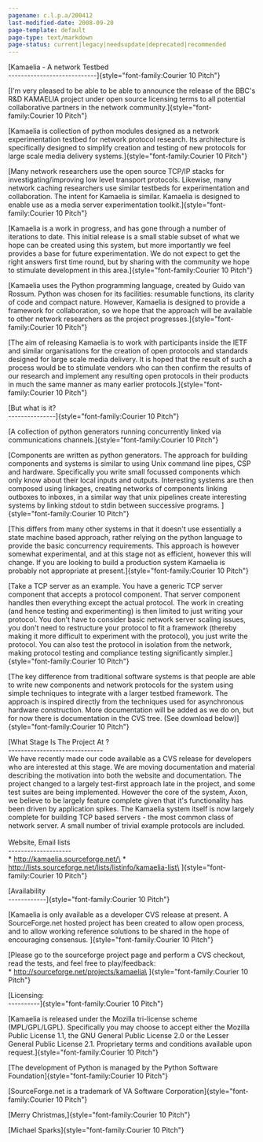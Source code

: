 ```yaml
---
pagename: c.l.p.a/200412
last-modified-date: 2008-09-20
page-template: default
page-type: text/markdown
page-status: current|legacy|needsupdate|deprecated|recommended
---
```

[Kamaelia - A network Testbed\
\-\-\-\-\-\-\-\-\-\-\-\-\-\-\-\-\-\-\-\-\-\-\-\-\-\-\--]{style="font-family:Courier 10 Pitch"}

[I\'m very pleased to be able to be able to announce the release of the
BBC\'s R&D KAMAELIA project under open source licensing terms to all
potential collaborative partners in the network
community.]{style="font-family:Courier 10 Pitch"}

[Kamaelia is collection of python modules designed as a network
experimentation testbed for network protocol research. Its architecture
is specifically designed to simplify creation and testing of new
protocols for large scale media delivery
systems.]{style="font-family:Courier 10 Pitch"}

[Many network researchers use the open source TCP/IP stacks for
investigating/improving low level transport protocols. Likewise, many
network caching researchers use similar testbeds for experimentation and
collaboration. The intent for Kamaelia is similar. Kamaelia is designed
to enable use as a media server experimentation
toolkit.]{style="font-family:Courier 10 Pitch"}

[Kamaelia is a work in progress, and has gone through a number of
iterations to date. This initial release is a small stable subset of
what we hope can be created using this system, but more importantly we
feel provides a base for future experimentation. We do not expect to get
the right answers first time round, but by sharing with the community we
hope to stimulate development in this
area.]{style="font-family:Courier 10 Pitch"}

[Kamaelia uses the Python programming language, created by Guido van
Rossum. Python was chosen for its facilities: resumable functions, its
clarity of code and compact nature. However, Kamaelia is designed to
provide a framework for collaboration, so we hope that the approach will
be available to other network researchers as the project
progresses.]{style="font-family:Courier 10 Pitch"}

[The aim of releasing Kamaelia is to work with participants inside the
IETF and similar organisations for the creation of open protocols and
standards designed for large scale media delivery. It is hoped that the
result of such a process would be to stimulate vendors who can then
confirm the results of our research and implement any resulting open
protocols in their products in much the same manner as many earlier
protocols.]{style="font-family:Courier 10 Pitch"}

[But what is it?\
\-\-\-\-\-\-\-\-\-\-\-\-\-\--]{style="font-family:Courier 10 Pitch"}

[A collection of python generators running concurrently linked via
communications channels.]{style="font-family:Courier 10 Pitch"}

[Components are written as python generators. The approach for building
components and systems is similar to using Unix command line pipes, CSP
and hardware. Specifically you write small focussed components which
only know about their local inputs and outputs. Interesting systems are
then composed using linkages, creating networks of components linking
outboxes to inboxes, in a similar way that unix pipelines create
interesting systems by linking stdout to stdin between successive
programs. ]{style="font-family:Courier 10 Pitch"}

[This differs from many other systems in that it doesn\'t use
essentially a state machine based approach, rather relying on the python
language to provide the basic concurrency requirements. This approach is
however somewhat experimental, and at this stage not as efficient,
however this will change. If you are looking to build a production
system Kamaelia is probably not appropriate at
present.]{style="font-family:Courier 10 Pitch"}

[Take a TCP server as an example. You have a generic TCP server
component that accepts a protocol component. That server component
handles then everything except the actual protocol. The work in creating
(and hence testing and experimenting) is then limited to just writing
your protocol. You don\'t have to consider basic network server scaling
issues, you don\'t need to restructure your protocol to fit a framework
(thereby making it more difficult to experiment with the protocol), you
just write the protocol. You can also test the protocol in isolation
from the network, making protocol testing and compliance testing
significantly simpler.]{style="font-family:Courier 10 Pitch"}

[The key difference from traditional software systems is that people are
able to write new components and network protocols for the system using
simple techniques to integrate with a larger testbed framework. The
approach is inspired directly from the techniques used for asynchronous
hardware construction. More documentation will be added as we do on, but
for now there is documentation in the CVS tree. (See download
below)]{style="font-family:Courier 10 Pitch"}

[What Stage Is The Project At ?\
\-\-\-\-\-\-\-\-\-\-\-\-\-\-\-\-\-\-\-\-\-\-\-\-\-\-\-\-\--\
We have recently made our code available as a CVS release for developers
who are interested at this stage. We are moving documentation and
material describing the motivation into both the website and
documentation. The project changed to a largely test-first approach late
in the project, and some test suites are being implemented. However the
core of the system, Axon, we believe to be largely feature complete
given that it\'s functionality has been driven by application spikes.
The Kamaelia system itself is now largely complete for building TCP
based servers - the most common class of network server. A small number
of trivial example protocols are included.\
\
Website, Email lists\
\-\-\-\-\-\-\-\-\-\-\-\-\-\-\-\-\-\-\--\
\* http://kamaelia.sourceforge.net/\
\* http://lists.sourceforge.net/lists/listinfo/kamaelia-list\
]{style="font-family:Courier 10 Pitch"}

[Availability\
\-\-\-\-\-\-\-\-\-\-\--]{style="font-family:Courier 10 Pitch"}

[Kamaelia is only available as a developer CVS release at present. A
SourceForge.net hosted project has been created to allow open process,
and to allow working reference solutions to be shared in the hope of
encouraging consensus. ]{style="font-family:Courier 10 Pitch"}

[Please go to the sourceforge project page and perform a CVS checkout,
read the tests, and feel free to play/feedback:\
\* http://sourceforge.net/projects/kamaelia\
]{style="font-family:Courier 10 Pitch"}

[Licensing:\
\-\-\-\-\-\-\-\-\--]{style="font-family:Courier 10 Pitch"}

[Kamaelia is released under the Mozilla tri-license scheme
(MPL/GPL/LGPL). Specifically you may choose to accept either the Mozilla
Public License 1.1, the GNU General Public License 2.0 or the Lesser
General Public License 2.1. Proprietary terms and conditions available
upon request.]{style="font-family:Courier 10 Pitch"}

[The development of Python is managed by the Python Software
Foundation]{style="font-family:Courier 10 Pitch"}

[SourceForge.net is a trademark of VA Software
Corporation]{style="font-family:Courier 10 Pitch"}

[Merry Christmas,]{style="font-family:Courier 10 Pitch"}

[Michael Sparks]{style="font-family:Courier 10 Pitch"}
